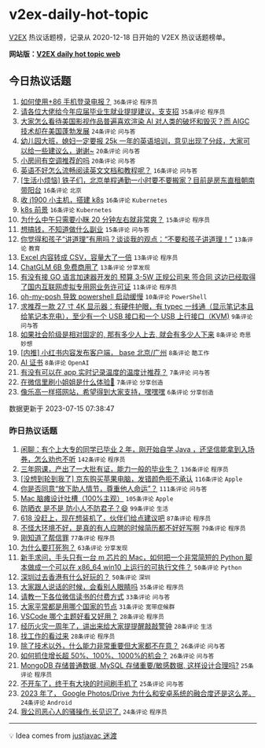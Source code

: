 # v2ex-daily-hot-topic

[V2EX](https://www.v2ex.com/) 热议话题榜，记录从 2020-12-18 日开始的 V2EX 热议话题榜单。

**网站版：[V2EX daily hot topic web](https://boojack.github.io/v2ex-daily-hot-topic-web/)**

## 今日热议话题

<!-- TODAY BEGIN -->

1. [如何使用+86 手机登录电报？](https://www.v2ex.com/t/956963) `36条评论` `程序员`
1. [请各位大佬给今年应届毕业生就业提提建议，支支招](https://www.v2ex.com/t/956931) `35条评论` `程序员`
1. [大家怎么看待美国影视作品普遍喜欢渲染 AI 对人类的破坏和毁灭？而 AIGC 技术却在美国蓬勃发展](https://www.v2ex.com/t/956973) `24条评论` `问与答`
1. [幼儿园大班，媳妇一定要报 25k 一年的英语培训，意见出现了分歧，大家可以给一些建议么，谢谢~](https://www.v2ex.com/t/956987) `20条评论` `问与答`
1. [小房间有空调推荐的吗](https://www.v2ex.com/t/956944) `20条评论` `问与答`
1. [英语不好怎么流畅阅读英文文档和教程呢？](https://www.v2ex.com/t/956960) `16条评论` `问与答`
1. [[生活小烦恼] 铁子们，北京单程通勤一小时要不要搬家？目前是房东直租朝南带阳台](https://www.v2ex.com/t/956955) `16条评论` `北京`
1. [收 j1900 小主机，搭建 k8s](https://www.v2ex.com/t/956938) `16条评论` `Kubernetes`
1. [k8s 前景](https://www.v2ex.com/t/956934) `16条评论` `Kubernetes`
1. [为什么中午只需要小眯 20 分钟左右就非常爽？](https://www.v2ex.com/t/956979) `15条评论` `程序员`
1. [想搞钱，不知道做什么副业](https://www.v2ex.com/t/956933) `15条评论` `问与答`
1. [你觉得和孩子“讲道理”有用吗？谈谈我的观点：“不要和孩子讲道理！”](https://www.v2ex.com/t/956990) `13条评论` `教育`
1. [Excel 内容转成 CSV，容量大了一倍](https://www.v2ex.com/t/956953) `13条评论` `程序员`
1. [ChatGLM 6B 免费商用了](https://www.v2ex.com/t/956925) `13条评论` `分享发现`
1. [有没有接 GO 语言加速器开发的 预算 3-5W 正规公司来 签合同 这边已经取得了国内互联网虚拟专用网业务许可证](https://www.v2ex.com/t/956924) `11条评论` `程序员`
1. [oh-my-posh 导致 powershell 启动缓慢](https://www.v2ex.com/t/956975) `10条评论` `PowerShell`
1. [求推荐一款 27 寸 4K 显示器：有硬件护眼，有 typec 一线通（显示笔记本且给笔记本充电），至少有一个 USB 接口和一个 USB 上行接口（KVM)](https://www.v2ex.com/t/956949) `9条评论` `问与答`
1. [如果社会阶级是相对固定的, 那有多少人上去, 就会有多少人下来](https://www.v2ex.com/t/956943) `8条评论` `奇思妙想`
1. [[内推] 小红书内容发布客户端， base 北京/广州](https://www.v2ex.com/t/956936) `8条评论` `酷工作`
1. [AI 证书](https://www.v2ex.com/t/956927) `8条评论` `OpenAI`
1. [有没有可以在 app 实时记录温度的温度计推荐？](https://www.v2ex.com/t/956968) `7条评论` `问与答`
1. [在微信里刷小姐姐是什么体验🤣](https://www.v2ex.com/t/956941) `7条评论` `分享创造`
1. [像乐高一样搭网站，希望得到大家支持，嘿嘿嘿](https://www.v2ex.com/t/956947) `6条评论` `分享创造`

数据更新于 2023-07-15 07:38:47

<!-- TODAY END -->

### 昨日热议话题

<!-- YESTERDAY BEGIN -->

1. [闲聊：有个上大专的同学已毕业 2 年，刚开始自学 Java ，还坚信能拿到入场券，怎么劝也不听](https://www.v2ex.com/t/956631) `142条评论` `程序员`
1. [三年网课，产出了一大批有证，能力一般的毕业生？](https://www.v2ex.com/t/956669) `136条评论` `程序员`
1. [[没想到轮到我了] 京东购买苹果电脑，发错颜色拒不承认](https://www.v2ex.com/t/956728) `116条评论` `Apple`
1. [你是否同意“放下助人情节，尊重他人命运”？](https://www.v2ex.com/t/956683) `111条评论` `问与答`
1. [Mac 脑瘫设计吐槽（100%主观）](https://www.v2ex.com/t/956671) `105条评论` `Apple`
1. [防晒衣 是不是 防小人不防君子？😄](https://www.v2ex.com/t/956636) `99条评论` `生活`
1. [618 没赶上，现在想装机了，伙伴们给点建议吧](https://www.v2ex.com/t/956707) `87条评论` `程序员`
1. [不怪大环境不好，是真的有人应聘的时候简历都不好好写啊](https://www.v2ex.com/t/956633) `79条评论` `程序员`
1. [刚知道了帮信罪](https://www.v2ex.com/t/956674) `77条评论` `程序员`
1. [为什么要打死狗？](https://www.v2ex.com/t/956642) `63条评论` `分享发现`
1. [新手求问，手头只有一台 m 芯片的 Mac，如何把一个非常简短的 Python 脚本做成一个可以在 x86_64 win10 上运行的可执行文件？](https://www.v2ex.com/t/956844) `50条评论` `Python`
1. [深圳过去香港有什么好玩的？](https://www.v2ex.com/t/956627) `50条评论` `深圳`
1. [大家跟人说话的时候，会看别人眼睛吗](https://www.v2ex.com/t/956718) `35条评论` `程序员`
1. [请教一下各位微信读书的付费方式](https://www.v2ex.com/t/956679) `33条评论` `问与答`
1. [大家平常都是用哪个国家的节点](https://www.v2ex.com/t/956758) `31条评论` `宽带症候群`
1. [VSCode 哪个主题好看又好用？](https://www.v2ex.com/t/956877) `28条评论` `程序员`
1. [经历火灾一周年了，讲出来给大家提提醒敲敲警钟](https://www.v2ex.com/t/956769) `28条评论` `生活`
1. [找工作的看过来](https://www.v2ex.com/t/956678) `28条评论` `程序员`
1. [除了技术以外，什么能力非常重要但大家都不在意？](https://www.v2ex.com/t/956704) `26条评论` `问与答`
1. [如何抓住增长超 50%、100%、1000%的机会？](https://www.v2ex.com/t/956629) `26条评论` `问与答`
1. [MongoDB 存储普通数据, MySQL 存储重要/敏感数据, 这样设计合理吗?](https://www.v2ex.com/t/956878) `25条评论` `程序员`
1. [不开车了，终于有大块的时间刷手机了](https://www.v2ex.com/t/956651) `25条评论` `问与答`
1. [2023 年了， Google Photos/Drive 为什么和安卓系统的融合度还是这么差。](https://www.v2ex.com/t/956875) `24条评论` `Android`
1. [我公司恶心人的骚操作.长见识了.](https://www.v2ex.com/t/956824) `24条评论` `程序员`

<!-- YESTERDAY END -->

---

💡 Idea comes from [justjavac 迷渡](https://github.com/justjavac/)
